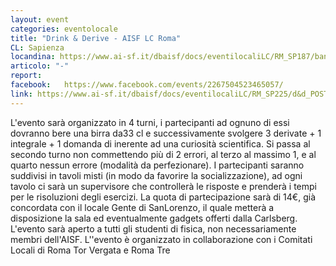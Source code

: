 ```yaml
---
layout: event
categories: eventolocale
title: "Drink & Derive - AISF LC Roma"
CL: Sapienza
locandina: https://www.ai-sf.it/dbaisf/docs/eventilocaliLC/RM_SP187/banchetto.jpeg
articolo: "-"
report:
facebook:  	https://www.facebook.com/events/2267504523465057/
link: https://www.ai-sf.it/dbaisf/docs/eventilocaliLC/RM_SP225/d&d_POSTER.png
---
```

L'evento sarà organizzato in 4 turni, i partecipanti ad ognuno di essi dovranno bere una birra da33 cl e successivamente svolgere 3 derivate + 1 integrale + 1 domanda di inerente ad una curiosità scientifica. Si passa al secondo turno non commettendo più di 2 errori, al terzo al massimo 1, e al quarto nessun errore (modalità da perfezionare). I partecipanti saranno suddivisi in tavoli misti (in modo da favorire la socializzazione), ad ogni tavolo ci sarà un supervisore che controllerà le risposte e prenderà i tempi per le risoluzioni degli esercizi. La quota di partecipazione sarà di 14€, già concordata con il locale Gente di SanLorenzo, il quale metterà a disposizione la sala ed eventualmente gadgets offerti dalla Carlsberg. L'evento sarà aperto a tutti gli studenti di fisica, non necessariamente membri dell'AISF.
L''evento è organizzato in collaborazione con i Comitati Locali di Roma Tor Vergata e Roma Tre
